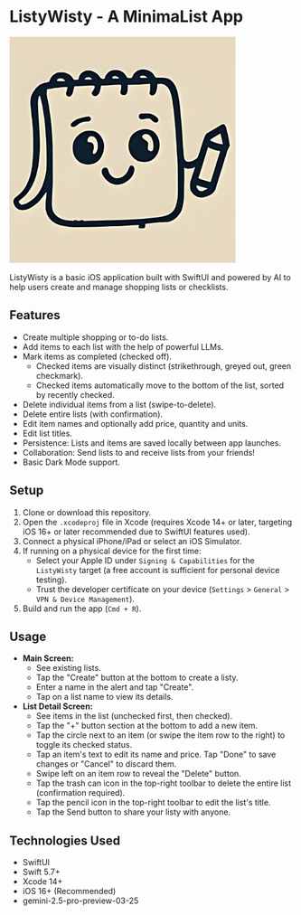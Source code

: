 # ListyWisty - A MinimaList App

<img src="ListyWisty/Assets.xcassets/AppIcon.appiconset/listywisty-logo.png" alt="listy wisty boy" width="400"/>

ListyWisty is a basic iOS application built with SwiftUI and powered by AI to help users create and manage shopping lists or checklists.

## Features

*   Create multiple shopping or to-do lists.
*   Add items to each list with the help of powerful LLMs.
*   Mark items as completed (checked off).
    *   Checked items are visually distinct (strikethrough, greyed out, green checkmark).
    *   Checked items automatically move to the bottom of the list, sorted by recently checked.
*   Delete individual items from a list (swipe-to-delete).
*   Delete entire lists (with confirmation).
*   Edit item names and optionally add price, quantity and units.
*   Edit list titles.
*   Persistence: Lists and items are saved locally between app launches.
*   Collaboration: Send lists to and receive lists from your friends!
*   Basic Dark Mode support.

## Setup

1.  Clone or download this repository.
2.  Open the `.xcodeproj` file in Xcode (requires Xcode 14+ or later, targeting iOS 16+ or later recommended due to SwiftUI features used).
3.  Connect a physical iPhone/iPad or select an iOS Simulator.
4.  If running on a physical device for the first time:
    *   Select your Apple ID under `Signing & Capabilities` for the `ListyWisty` target (a free account is sufficient for personal device testing).
    *   Trust the developer certificate on your device (`Settings` > `General` > `VPN & Device Management`).
5.  Build and run the app (`Cmd + R`).

## Usage

*   **Main Screen:**
    *   See existing lists.
    *   Tap the "Create" button at the bottom to create a listy.
    *   Enter a name in the alert and tap "Create".
    *   Tap on a list name to view its details.
*   **List Detail Screen:**
    *   See items in the list (unchecked first, then checked).
    *   Tap the "+" button section at the bottom to add a new item.
    *   Tap the circle next to an item (or swipe the item row to the right) to toggle its checked status.
    *   Tap an item's text to edit its name and price. Tap "Done" to save changes or "Cancel" to discard them.
    *   Swipe left on an item row to reveal the "Delete" button.
    *   Tap the trash can icon in the top-right toolbar to delete the entire list (confirmation required).
    *   Tap the pencil icon in the top-right toolbar to edit the list's title.
    *   Tap the Send button to share your listy with anyone.

## Technologies Used

*   SwiftUI
*   Swift 5.7+
*   Xcode 14+
*   iOS 16+ (Recommended)
*   gemini-2.5-pro-preview-03-25
